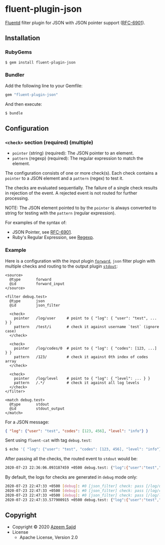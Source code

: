 # fluent-plugin-json

[Fluentd](https://fluentd.org/) filter plugin for JSON with JSON pointer support
([RFC-6901](https://tools.ietf.org/html/rfc6901)).

## Installation

### RubyGems

```bash
$ gem install fluent-plugin-json
```

### Bundler

Add the following line to your Gemfile:

```ruby
gem "fluent-plugin-json"
```

And then execute:

```bash
$ bundle
```

## Configuration

### `<check>` section (required) (multiple)

* `pointer` (string) (required): The JSON pointer to an element.
* `pattern` (regexp) (required): The regular expression to match the element.

The configuration consists of one or more check(s). Each check contains a
`pointer` to a JSON element and a `pattern` (regex) to test it.

The checks are evaluated sequentially. The failure of a single check results in
rejection of the event. A rejected event is not routed for further processing.

NOTE: The JSON element pointed to by the `pointer` is always converted to string
for testing with the `pattern` (regular expression).

For examples of the syntax of:

- JSON Pointer, see [RFC-6901](https://tools.ietf.org/html/rfc6901#section-5).
- Ruby's Regular Expression, see [Regexp](https://ruby-doc.org/core-2.4.1/Regexp.html).

### Example

Here is a configuration with the input plugin
[`forward`](https://docs.fluentd.org/v/1.0/input/forward), `json` filter plugin
with multiple checks and routing to the output plugin
[`stdout`](https://docs.fluentd.org/v/1.0/output/stdout):

```text
<source>
  @type       forward
  @id         forward_input
</source>

<filter debug.test>
  @type       json
  @id         json_filter

  <check>
    pointer   /log/user     # point to { "log": { "user": "test", ... } }
    pattern   /test/i       # check it against username `test` (ignore case)
  </check>

  <check>
    pointer   /log/codes/0  # point to { "log": { "codes": [123, ...] } }
    pattern   /123/         # check it against 0th index of codes array
  </check>

  <check>
    pointer   /log/level    # point to { "log": { "level": ... } }
    pattern   /.*/          # check it against all log levels
  </check>
</filter>

<match debug.test>
  @type       stdout
  @id         stdout_output
</match>
```

For a JSON message:

```json
{ "log": {"user": "test", "codes": [123, 456], "level": "info"} }
```

Sent using `fluent-cat` with tag `debug.test`:

```bash
$ echo '{ "log": {"user": "test", "codes": [123, 456], "level": "info"} }' | fluent-cat "debug.test"
```

After passing all the checks, the routed event to `stdout` would be:

```bash
2020-07-23 22:36:06.093187459 +0500 debug.test: {"log":{"user":"test","codes":[123,456],"level":"info"}}
```

By default, the logs for checks are generated in `debug` mode only:

```bash
2020-07-23 22:47:33 +0500 [debug]: #0 [json_filter] check: pass [/log/user -> 'test'] (/test/)
2020-07-23 22:47:33 +0500 [debug]: #0 [json_filter] check: pass [/log/codes/0 -> '123'] (/123/)
2020-07-23 22:47:33 +0500 [debug]: #0 [json_filter] check: pass [/log/level -> 'info'] (/.*/)
2020-07-23 22:47:33.577900915 +0500 debug.test: {"log":{"user":"test","codes":[123,456],"level":"info"}}
```

## Copyright

* Copyright &copy; 2020 [Azeem Sajid](https://www.linkedin.com/in/az33msajid/)
* License
  * Apache License, Version 2.0
